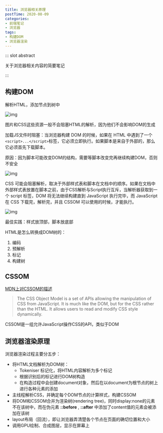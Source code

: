 ```yaml
---
title: 浏览器相关原理
postTime: 2020-08-09
categories: 
- 前端笔记
- 浏览器
tags: 
- 构建DOM
- 浏览器渲染
---
```


::: slot abstract

关于浏览器相关内容的简要笔记

:::

## 构建DOM

解析HTML，添加节点到树中

![img](http://p0.qhimg.com/t01e1ff266d0b355d62.gif)

图片和CSS这些资源一般不会阻塞HTML的解析，因为他们不会影响DOM的生成

加载JS文件时阻塞：当浏览器构建 DOM 的时候，如果在 HTML 中遇到了一个 `<script>...</script>`标签，它必须立即执行。如果脚本是来自于外部的，那么它必须首先下载脚本。

原因：因为脚本可能改变DOM的结构，需要等脚本改变完再继续构建DOM，否则不安全

![img](http://p0.qhimg.com/t01e3b5f9d1aaa24fea.gif)

CSS 可能会阻塞解析，取决于外部样式表和脚本在文档中的顺序。如果在文档中外部样式表放置在脚本之前，由于CSS解析与Script执行互斥，当解析器获取到一个 script 标签，DOM 将无法继续构建直到 JavaScript 执行完毕，而 JavaScript 在 CSS 下载完，解析完，并且 CSSOM 可以使用的时候，才能执行。

![img](http://p0.qhimg.com/t011e23f55c658b7ba2.png)

最佳实践：样式放顶部，脚本放底部

HTML是怎么转换成DOM树的：

1. 编码
2. 预解析
3. 标记
4. 构建树



## CSSOM

[MDN上对CSSOM的描述](https://developer.mozilla.org/en-US/docs/Web/API/CSS_Object_Model)

> The CSS Object Model is a set of APIs allowing the manipulation of CSS from JavaScript. It is much like the DOM, but for the CSS rather than the HTML. It allows users to read and modify CSS style dynamically.

CSSOM是一组允许JavaScript操作CSS的API，类似于DOM



## 浏览器渲染原理

浏览器渲染过程主要分五步：

- 将HTML文档解析为DOM树：
  - Tokeniser 标记化，将HTML内容解析为多个标记
  - 根据识别后的标记进行DOM树构造
  - 在构造过程中会创建document对象，然后在以document为根节点的树上进行各种元素的添加
- 主线程解析CSS，并确定每个DOM节点的计算样式，构建CSSOM
- 将DOM和CSSOM合并为渲染树(rendering tree)，同时display:none的元素不在该树中，而在伪元素 **::before** , **::after** 中添加了content值的元素会被添加在该树
- layout布局（回流），即让浏览器弄清楚各个节点在页面的确切位置和大小
- 调用GPU绘制、合成图层，显示在屏幕上



